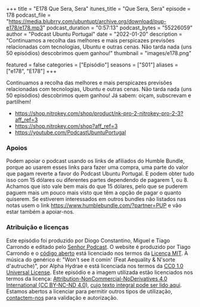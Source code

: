 +++
title = "E178 Que Sera, Sera"
itunes_title = "Que Sera, Sera"
episode = 178
podcast_file = "https://media.blubrry.com/ubuntupt/archive.org/download/pup-e178/e178.mp3"
podcast_duration = "0:57:13"
podcast_bytes = "55226059"
author = "Podcast Ubuntu Portugal"
date = "2022-01-20"
description = "Continuamos a recolha das melhores e mais perspicazes previsões relacionadas com tecnologias, Ubuntu e outras cenas. Não tarda nada (uns 50 episódios) descobrimos quem ganhou!"
thumbnail = "images/e178.png"

featured = false
categories = ["Episódio"]
seasons = ["S01"]
aliases = ["e178", "E178"]
+++

Continuamos a recolha das melhores e mais perspicazes previsões relacionadas com tecnologias, Ubuntu e outras cenas. Não tarda nada (uns 50 episódios) descobrimos quem ganhou!
Já sabem: oiçam, subscrevam e partilhem!

* https://shop.nitrokey.com/shop/product/nk-pro-2-nitrokey-pro-2-3?aff_ref=3
* https://shop.nitrokey.com/shop?aff_ref=3
* https://youtube.com/PodcastUbuntuPortugal


### Apoios
Podem apoiar o podcast usando os links de afiliados do Humble Bundle, porque ao usarem esses links para fazer uma compra, uma parte do valor que pagam reverte a favor do Podcast Ubuntu Portugal.
E podem obter tudo isso com 15 dólares ou diferentes partes dependendo de pagarem 1, ou 8.
Achamos que isto vale bem mais do que 15 dólares, pelo que se puderem paguem mais um pouco mais visto que têm a opção de pagar o quanto quiserem.
Se estiverem interessados em outros bundles não listados nas notas usem o link https://www.humblebundle.com/?partner=PUP e vão estar também a apoiar-nos.

### Atribuição e licenças
Este episódio foi produzido por Diogo Constantino, Miguel e Tiago Carrondo e editado pelo [Senhor Podcast](https://senhorpodcast.pt/).
O website é produzido por Tiago Carrondo e o [código aberto](https://gitlab.com/podcastubuntuportugal/website) está licenciado nos termos da [Licença MIT](https://gitlab.com/podcastubuntuportugal/website/main/LICENSE).
A música do genérico é: "Won't see it comin' (Feat Aequality & N'sorte d'autruche)", por Alpha Hydrae e está licenciada nos termos da [CC0 1.0 Universal License](https://creativecommons.org/publicdomain/zero/1.0/).
Este episódio e a imagem utilizada estão licenciados nos termos da licença: [Attribution-NonCommercial-NoDerivatives 4.0 International (CC BY-NC-ND 4.0)](https://creativecommons.org/licenses/by-nc-nd/4.0/), [cujo texto integral pode ser lido aqui](https://creativecommons.org/licenses/by-nc-nd/4.0/legalcode). Estamos abertos a licenciar para permitir outros tipos de utilização, [contactem-nos](https://podcastubuntuportugal.org/contactos) para validação e autorização.

